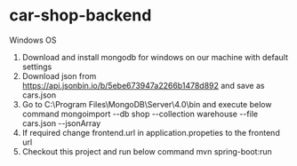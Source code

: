 # car-shop-backend

Windows OS

1. Download and install mongodb for windows on our machine with default settings
2. Download json from https://api.jsonbin.io/b/5ebe673947a2266b1478d892  and save as cars.json
3. Go to C:\Program Files\MongoDB\Server\4.0\bin and execute below command
   mongoimport --db shop --collection warehouse --file cars.json --jsonArray
4. If required change frontend.url in application.propeties to the frontend url 
5. Checkout this project and run below command 
   mvn spring-boot:run